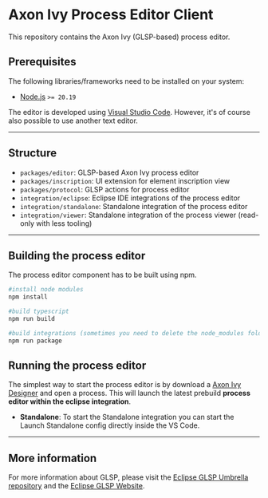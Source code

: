 # Axon Ivy Process Editor Client

This repository contains the Axon Ivy (GLSP-based) process editor.

## Prerequisites

The following libraries/frameworks need to be installed on your system:

- [Node.js](https://nodejs.org/en/) `>= 20.19`

The editor is developed using [Visual Studio Code](https://code.visualstudio.com/).
However, it's of course also possible to use another text editor.

---

## Structure

- `packages/editor`: GLSP-based Axon Ivy process editor
- `packages/inscription`: UI extension for element inscription view
- `packages/protocol`: GLSP actions for process editor
- `integration/eclipse`: Eclipse IDE integrations of the process editor
- `integration/standalone`: Standalone integration of the process editor
- `integration/viewer`: Standalone integration of the process viewer (read-only with less tooling)

---

## Building the process editor

The process editor component has to be built using npm.

```bash
#install node modules
npm install

#build typescript
npm run build

#build integrations (sometimes you need to delete the node_modules folder first because of a missing monaco-editor dependency)
npm run package
```

## Running the process editor

The simplest way to start the process editor is by download a [Axon Ivy Designer](https://developer.axonivy.com/download/nightly) and open a process. This will launch the latest prebuild **process editor within the eclipse integration**.

- **Standalone**:
  To start the Standalone integration you can start the Launch Standalone config directly inside the VS Code.

---

## More information

For more information about GLSP, please visit the [Eclipse GLSP Umbrella repository](https://github.com/eclipse-glsp/glsp) and the [Eclipse GLSP Website](https://www.eclipse.org/glsp/).
